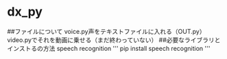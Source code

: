 # dx_py
##ファイルについて
voice.py声をテキストファイルに入れる（OUT.py）
video.pyでそれを動画に乗せる（まだ終わっていない）
##必要なライブラリとインストるの方法
speech recognition
'''
pip install speech recognition
'''

